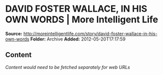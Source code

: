 # DAVID FOSTER WALLACE, IN HIS OWN WORDS | More Intelligent Life

**Source:** http://moreintelligentlife.com/story/david-foster-wallace-in-his-own-words
**Folder:** Archive
**Added:** 2012-05-20T17:17:59




## Content
*Content would need to be fetched separately for web URLs*
